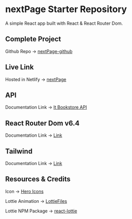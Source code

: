 # nextPage Starter Repository

A simple React app built with React & React Router Dom.

## Complete Project

Github Repo -> [nextPage-github](https://github.com/yeasinrafee/book-store-react)

## Live Link

Hosted in Netlify -> [nextPage](https://next-page.netlify.app/)

## API

Documentation Link -> [It Bookstore API](https://api.itbook.store/)

## React Router Dom v6.4

Documentation Link -> [Link](https://reactrouter.com/en/main/start/overview)

## Tailwind

Documentation Link -> [Link](https://tailwindcss.com/docs/installation)

## Resources & Credits

Icon -> [Hero Icons](https://heroicons.com/)

Lottie Animation -> [LottieFiles](https://lottiefiles.com/featured)

Lottie NPM Package -> [react-lottie](https://www.npmjs.com/package/react-lottie)
